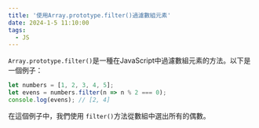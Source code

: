 ```yaml
---
title: '使用Array.prototype.filter()過濾數組元素'
date: 2024-1-5 11:10:00
tags:
  - JS
---
```

`Array.prototype.filter()`是一種在JavaScript中過濾數組元素的方法。以下是一個例子：

```javascript
let numbers = [1, 2, 3, 4, 5];
let evens = numbers.filter(n => n % 2 === 0);
console.log(evens); // [2, 4]
```

在這個例子中，我們使用 `filter()`方法從數組中選出所有的偶數。
